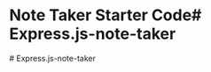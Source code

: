 # Note Taker Starter Code#   E x p r e s s . j s - n o t e - t a k e r  
 #   E x p r e s s . j s - n o t e - t a k e r  
 